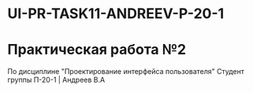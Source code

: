 # UI-PR-TASK11-ANDREEV-P-20-1
# Практическая работа №2
По дисциплине "Проектирование интерфейса пользователя" Студент группы П-20-1 | Андреев В.А

